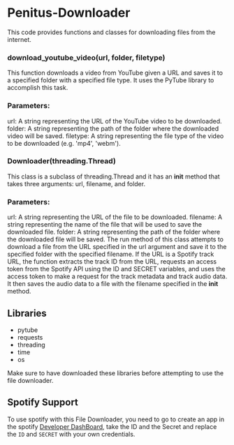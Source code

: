 # Penitus-Downloader

This code provides functions and classes for downloading files from the internet.

### download_youtube_video(url, folder, filetype)
This function downloads a video from YouTube given a URL and saves it to a specified folder with a specified file type. It uses the PyTube library to accomplish this task.

### Parameters:
url: A string representing the URL of the YouTube video to be downloaded.
folder: A string representing the path of the folder where the downloaded video will be saved.
filetype: A string representing the file type of the video to be downloaded (e.g. 'mp4', 'webm').
### Downloader(threading.Thread)
This class is a subclass of threading.Thread and it has an __init__ method that takes three arguments: url, filename, and folder.

### Parameters:
url: A string representing the URL of the file to be downloaded.
filename: A string representing the name of the file that will be used to save the downloaded file.
folder: A string representing the path of the folder where the downloaded file will be saved.
The run method of this class attempts to download a file from the URL specified in the url argument and save it to the specified folder with the specified filename. If the URL is a Spotify track URL, the function extracts the track ID from the URL, requests an access token from the Spotify API using the ID and SECRET variables, and uses the access token to make a request for the track metadata and track audio data. It then saves the audio data to a file with the filename specified in the __init__ method.

## Libraries

* pytube
* requests
* threading
* time
* os

Make sure to have downloaded these libraries before attempting to use the file downloader.


## Spotify Support

To use spotify with this File Downloader, you need to go to create an app in the spotify [Developer DashBoard](https://developer.spotify.com/dashboard/applications), take the ID and the Secret and replace
the `ID` and `SECRET` with your own credentials.